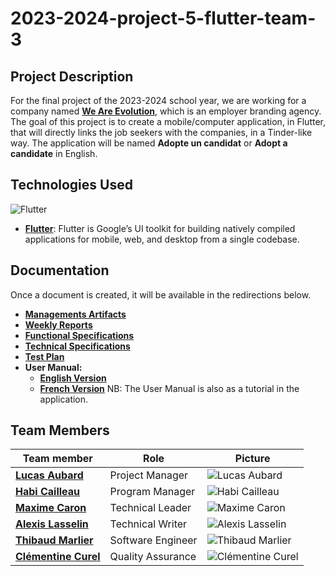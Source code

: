 # 2023-2024-project-5-flutter-team-3

## Project Description

For the final project of the 2023-2024 school year, we are working for a company named **[We Are Evolution](https://www.we-are-evolution.com)**, which is an employer branding agency. The goal of this project is to create a mobile/computer application, in Flutter, that will directly links the job seekers with the companies, in a Tinder-like way. The application will be named **Adopte un candidat** or **Adopt a candidate** in English.

## Technologies Used

![Flutter](https://img.shields.io/badge/Flutter-02569B?style=for-the-badge&logo=flutter&logoColor=white)

- **[Flutter](https://flutter.dev/)**: Flutter is Google’s UI toolkit for building natively compiled applications for mobile, web, and desktop from a single codebase.

## Documentation

Once a document is created, it will be available in the redirections below.

- **[Managements Artifacts](./Documents/Management/ManagementArtifacts)**
- **[Weekly Reports](./Documents/Management/WeeklyReports)**
- **[Functional Specifications](./Documents/FunctionalSpecification/FunctionalSpecification.md)**
- **[Technical Specifications](./Documents/TechnicalSpecification/TechnicalSpecification.md)**
- **[Test Plan](./Documents/TestPlan)**
- **User Manual:**
  - **[English Version](./UserManualEN.pdf)**
  - **[French Version](./UserManualFR.pdf)**
    NB: The User Manual is also as a tutorial in the application.

## Team Members

| Team member                                                                   | Role              | Picture                                                                        |
| ----------------------------------------------------------------------------- | ----------------- | ------------------------------------------------------------------------------ |
| **[Lucas Aubard](https://www.linkedin.com/in/lucas-aubard-596b37251/)**       | Project Manager   | ![Lucas Aubard](https://avatars.githubusercontent.com/u/114394236?s=96&v=4)    |
| **[Habi Cailleau](https://www.linkedin.com/in/habi-cailleau-3b72b5293/)**     | Program Manager   | ![Habi Cailleau](https://avatars.githubusercontent.com/u/145991425?s=96&v=4)   |
| **[Maxime Caron](https://www.linkedin.com/in/maxime-caron-dev/)**             | Technical Leader  | ![Maxime Caron](https://avatars.githubusercontent.com/u/145995231?s=96&v=4)    |
| **[Alexis Lasselin](https://www.linkedin.com/in/alexis-lasselin-318649251/)** | Technical Writer  | ![Alexis Lasselin](https://avatars.githubusercontent.com/u/114481578?s=96&v=4) |
| **[Thibaud Marlier](https://www.linkedin.com/in/thibaud-marlier/)**           | Software Engineer | ![Thibaud Marlier](https://avatars.githubusercontent.com/u/146005163?s=96&v=4) |
| **[Clémentine Curel](https://www.linkedin.com/in/clementine-curel/)**         | Quality Assurance | ![Clémentine Curel](https://avatars.githubusercontent.com/u/78617457?s=96&v=4) |
